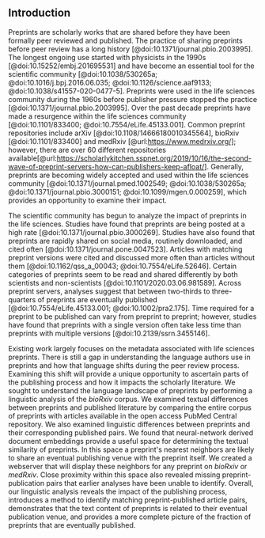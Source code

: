 ## Introduction

Preprints are scholarly works that are shared before they have been formally peer reviewed and published.
The practice of sharing preprints before peer review has a long history [@doi:10.1371/journal.pbio.2003995].
The longest ongoing use started with physicists in the 1990s [@doi:10.15252/embj.201695531] and have become an essential tool for the scientific community [@doi:10.1038/530265a; @doi:10.1016/j.bpj.2016.06.035; @doi:10.1126/science.aaf9133; @doi:10.1038/s41557-020-0477-5].
Preprints were used in the life sciences community during the 1960s before publisher pressure stopped the practice [@doi:10.1371/journal.pbio.2003995].
Over the past decade preprints have made a resurgence within the life sciences community [@doi:10.1101/833400; @doi:10.7554/eLife.45133.001].
Common preprint repositories include arXiv [@doi:10.1108/14666180010345564], bioRxiv [@doi:10.1101/833400] and medRxiv [@url:https://www.medrxiv.org/]; however, there are over 60 different repositories available[@url:https://scholarlykitchen.sspnet.org/2019/10/16/the-second-wave-of-preprint-servers-how-can-publishers-keep-afloat/].
Generally, preprints are becoming widely accepted and used within the life sciences community [@doi:10.1371/journal.pmed.1002549; @doi:10.1038/530265a; @doi:10.1371/journal.pbio.3000151; @doi:10.1099/mgen.0.000259], which provides an opportunity to examine their impact.

The scientific community has begun to analyze the impact of preprints in the life sciences.
Studies have found that preprints are being posted at a high rate [@doi:10.1371/journal.pbio.3000269]. 
Studies have also found that preprints are rapidly shared on social media, routinely downloaded, and cited often [@doi:10.1371/journal.pone.0047523].
Articles with matching preprint versions were cited and discussed more often than articles without them [@doi:10.1162/qss_a_00043; @doi:10.7554/eLife.52646].
Certain categories of preprints seem to be read and shared differently by both scientists and non-scientists [@doi:10.1101/2020.03.06.981589].
Across preprint servers, analyses suggest that between two-thirds to three-quarters of preprints are eventually published [@doi:10.7554/eLife.45133.001; @doi:10.1002/pra2.175].
Time required for a preprint to be published can vary from preprint to preprint; however, studies have found that preprints with a single version often take less time than preprints with multiple versions [@doi:10.2139/ssrn.3455146].

Existing work largely focuses on the metadata associated with life sciences preprints.
There is still a gap in understanding the language authors use in preprints and how that language shifts during the peer review process.
Examining this shift will provide a unique opportunity to ascertain parts of the publishing process and how it impacts the scholarly literature.
We sought to understand the language landscape of preprints by performing a linguistic analysis of the _bioRxiv_ corpus.
We examined textual differences between preprints and published literature by comparing the entire corpus of preprints with articles available in the open access PubMed Central repository.
We also examined linguistic differences between preprints and their corresponding published pairs.
We found that neural-network derived document embeddings provide a useful space for determining the textual similarity of preprints.
In this space a preprint's nearest neighbors are likely to share an eventual publishing venue with the preprint itself.
We created a webserver that will display these neighbors for any preprint on _bioRxiv_ or _medRxiv_.
Close proximity within this space also revealed missing preprint-publication pairs that earlier analyses have been unable to identify.
Overall, our linguistic analysis reveals the impact of the publishing process, introduces a method to identify matching preprint-published article pairs, demonstrates that the text content of preprints is related to their eventual publication venue, and provides a more complete picture of the fraction of preprints that are eventually published.
